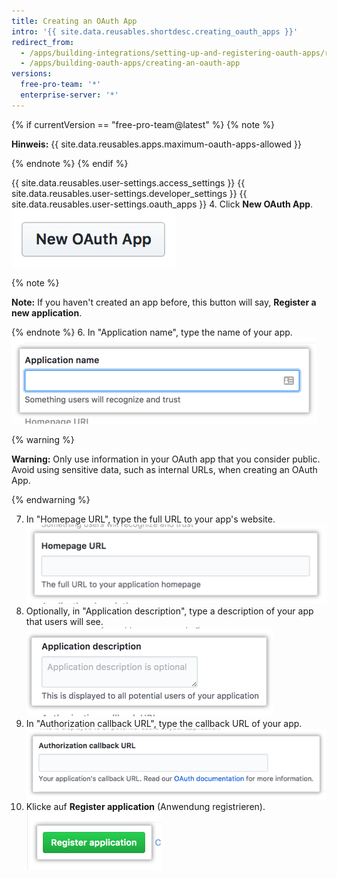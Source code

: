 ```yaml
---
title: Creating an OAuth App
intro: '{{ site.data.reusables.shortdesc.creating_oauth_apps }}'
redirect_from:
  - /apps/building-integrations/setting-up-and-registering-oauth-apps/registering-oauth-apps/
  - /apps/building-oauth-apps/creating-an-oauth-app
versions:
  free-pro-team: '*'
  enterprise-server: '*'
---
```


{% if currentVersion == "free-pro-team@latest" %}
{% note %}

  **Hinweis:** {{ site.data.reusables.apps.maximum-oauth-apps-allowed }}

{% endnote %}
{% endif %}

{{ site.data.reusables.user-settings.access_settings }}
{{ site.data.reusables.user-settings.developer_settings }}
{{ site.data.reusables.user-settings.oauth_apps }}
4. Click **New OAuth App**. ![Button to create a new OAuth app](/assets/images/oauth-apps/oauth_apps_new_app.png)

  {% note %}

  **Note:** If you haven't created an app before, this button will say, **Register a new application**.

  {% endnote %}
6. In "Application name", type the name of your app. ![Field for the name of your app](/assets/images/oauth-apps/oauth_apps_application_name.png)

  {% warning %}

  **Warning:**  Only use information in your OAuth app that you consider public. Avoid using sensitive data, such as internal URLs, when creating an OAuth App.

  {% endwarning %}

7. In "Homepage URL", type the full URL to your app's website. ![Field for the homepage URL of your app](/assets/images/oauth-apps/oauth_apps_homepage_url.png)
8. Optionally, in "Application description", type a description of your app that users will see. ![Field for a description of your app](/assets/images/oauth-apps/oauth_apps_application_description.png)
9. In "Authorization callback URL", type the callback URL of your app. ![Field for the authorization callback URL of your app](/assets/images/oauth-apps/oauth_apps_authorization_callback_url.png)
10. Klicke auf **Register application** (Anwendung registrieren). ![Button to register an application](/assets/images/oauth-apps/oauth_apps_register_application.png)
